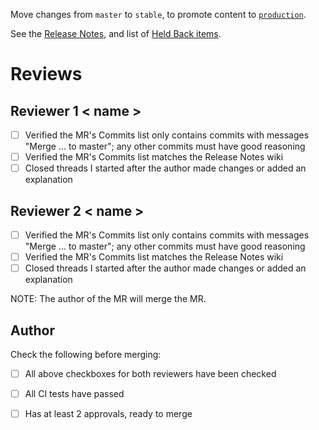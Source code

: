 
Move changes from `master` to `stable`, to promote content to [`production`][environment].

See the [Release Notes][change-log], and list of [Held Back items][held-back-log].


# Reviews

## Reviewer 1 < name >

- [ ] Verified the MR's Commits list only contains commits with messages "Merge ... to master"; any other commits must have good reasoning
- [ ] Verified the MR's Commits list matches the Release Notes wiki
- [ ] Closed threads I started after the author made changes or added an explanation

## Reviewer 2 < name >

- [ ] Verified the MR's Commits list only contains commits with messages "Merge ... to master"; any other commits must have good reasoning
- [ ] Verified the MR's Commits list matches the Release Notes wiki
- [ ] Closed threads I started after the author made changes or added an explanation

NOTE: The author of the MR will merge the MR.

## Author

Check the following before merging:

- [ ] All above checkboxes for both reviewers have been checked
- [ ] All CI tests have passed
- [ ] Has at least 2 approvals, ready to merge



<!-- TODO: update this link to point to the correct section in the release notes -->
<!--       by appending the heading permalink, e.g. /Release-Notes#mar-5-1981 -->
[change-log]: https://gitlab.cee.redhat.com/service/uhc-portal/-/wikis/Release-Notes
[held-back-log]: https://gitlab.cee.redhat.com/service/uhc-portal/-/wikis/Held-back-Notes
[environment]: https://console.redhat.com/openshift/
